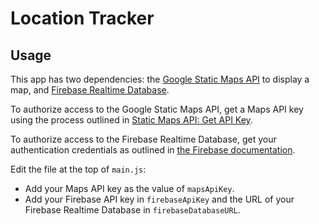 # Location Tracker

## Usage

This app has two dependencies: the
[Google Static Maps API](https://developers.google.com/maps/documentation/static-maps/)
to display a map, 
and [Firebase Realtime Database](https://firebase.google.com/docs/database/).

To authorize access to the Google Static Maps API, get a Maps API key using the process
outlined in 
[Static Maps API: Get API Key](https://developers.google.com/maps/documentation/static-maps/get-api-key).

To authorize access to the Firebase Realtime Database, get your authentication credentials as outlined in
[the Firebase documentation](https://firebase.google.com/docs/web/setup).

Edit the file at the top of `main.js`:
* Add your Maps API key as the value of `mapsApiKey`.
* Add your Firebase API key in `firebaseApiKey` and the URL of your Firebase Realtime Database in `firebaseDatabaseURL`.
